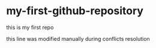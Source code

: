 # my-first-github-repository
this is my first repo

this line was modified manually during conflicts resolution

